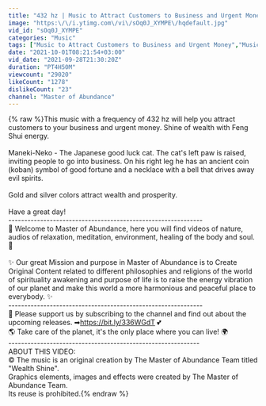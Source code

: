 ```yaml
---
title: "432 hz | Music to Attract Customers to Business and Urgent Money | Wealth Shine | Feng Shui"
image: "https:\/\/i.ytimg.com\/vi\/sOq0J_XYMPE\/hqdefault.jpg"
vid_id: "sOq0J_XYMPE"
categories: "Music"
tags: ["Music to Attract Customers to Business and Urgent Money","Music to Attract Customers","attract money"]
date: "2021-10-01T08:21:54+03:00"
vid_date: "2021-09-28T21:30:20Z"
duration: "PT4H50M"
viewcount: "29020"
likeCount: "1278"
dislikeCount: "23"
channel: "Master of Abundance"
---
```

{% raw %}This music with a frequency of 432 hz will help you attract customers to your business and urgent money. Shine of wealth with Feng Shui energy.<br /><br />Maneki-Neko - The Japanese good luck cat. The cat's left paw is raised, inviting people to go into business. On his right leg he has an ancient coin (koban) symbol of good fortune and a necklace with a bell that drives away evil spirits.<br /><br />Gold and silver colors attract wealth and prosperity.<br /><br />Have a great day!<br />-------------------------------------------------------------<br />💖 Welcome to Master of Abundance, here you will find videos of nature, audios of relaxation, meditation, environment, healing of the body and soul. 💖<br /><br />✨ Our great Mission and purpose in Master of Abundance is to Create Original Content related to different philosophies and religions of the world of spirituality awakening and purpose of life is to raise the energy vibration of our planet and make this world a more harmonious and peaceful place to everybody. ✨<br />-------------------------------------------------------------<br />🌌 Please support us by subscribing to the channel and find out about the upcoming releases. ➡<a rel="nofollow" target="blank" href="https://bit.ly/336WGdT">https://bit.ly/336WGdT</a> 💕<br />🌎 Take care of the planet, it's the only place where you can live! 🌍<br />------------------------------------------------------------<br />ABOUT THIS VIDEO:<br />© The music is an original creation by The Master of Abundance Team titled &quot;Wealth Shine&quot;.<br />Graphics elements, images and effects were created by The Master of Abundance Team.<br />Its reuse is prohibited.{% endraw %}

